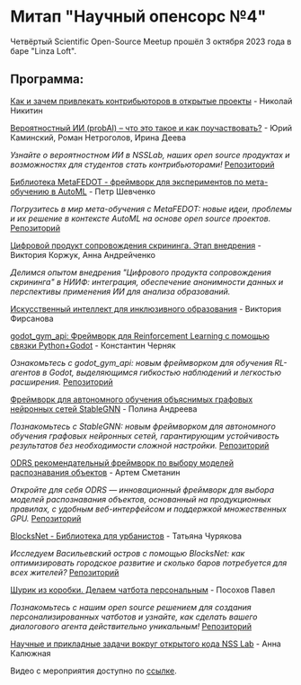 # Митап "Научный опенсорс №4"

Четвёртый Scientific Open-Source Meetup прошёл 3 октября 2023 года в баре "Linza Loft".

## Программа:

[Как и зачем привлекать контрибьюторов в открытые проекты](./OS_Nikitin_Intro.pdf) - Николай Никитин  

[Вероятностный ИИ (probAI) – что это такое и как поучаствовать?](./OS_Deeva_probAI.pdf) - Юрий Каминский, Роман Нетроголов, Ирина Деева 

_Узнайте о вероятностном ИИ в NSSLab, наших open source продуктах и возможностях для студентов стать контрибьюторами!_
[Репозиторий](https://github.com/aimclub/BAMT)

[Библиотека MetaFEDOT - фреймворк для экспериментов по мета-обучению в AutoML](./OS_Shevchenko_GAMLET.pdf) - Петр Шевченко 

_Погрузитесь в мир мета-обучения с MetaFEDOT: новые идеи, проблемы и их решение в контексте AutoML на основе open source проектов._
[Репозиторий](https://github.com/ITMO-NSS-team/MetaFEDOT)

[Цифровой продукт сопровождения скрининга. Этап внедрения](./OS_Korzhuk_Screening.pdf) - Виктория Коржук, Анна Андрейченко 

_Делимся опытом внедрения "Цифрового продукта сопровождения скрининга" в НИИФ: интеграция, обеспечение анонимности данных и перспективы применения ИИ для анализа образований._

[Искусственный интеллект для инклюзивного образования](./OS_Firsanova_Inclusive.pdf) - Виктория Фирсанова

[godot_gym_api: Фреймворк для Reinforcement Learning с помощью связки Python+Godot](./OS_Chernyak_GodotGymAPI.pdf) - Константин Черняк 

_Ознакомьтесь с godot_gym_api: новым фреймворком для обучения RL-агентов в Godot, выделяющимся гибкостью наблюдений и легкостью расширения._
[Репозиторий](https://github.com/ChernyakKonstantin/godot_gym_api)

[Фреймворк для автономного обучения объяснимых графовых нейронных сетей StableGNN](./OS_Andreeva_StableGNN.pdf) - Полина  Андреева 

_Познакомьтесь с StableGNN: новым фреймворком для автономного обучения графовых нейронных сетей, гарантирующим устойчивость результатов без необходимости сложной настройки._
[Репозиторий](https://github.com/aimclub/StableGNN)

[ODRS рекомендательный фреймворк по выбору моделей распознавания объектов](./OS_Smetanin_ODRS.pdf) - Артем Сметанин 

_Откройте для себя ODRS — инновационный фреймворк для выбора моделей распознавания объектов, основанный на продукционных правилах, с удобным веб-интерфейсом и поддержкой множественных GPU._ 
[Репозиторий](https://github.com/saaresearch/ODRS)

[BlocksNet - Библиотека для урбанистов](./OS_Smetanin_ODRS.pdf) - Татьяна Чурякова 

_Исследуем Васильевский остров с помощью BlocksNet: как оптимизировать городское развитие и сколько баров потребуется для всех жителей?_ 
[Репозиторий](https://github.com/iduprojects/masterplanning)

[Шурик из коробки. Делаем чатбота персональным](./OS_Posokhov_Persona.pdf) - Посохов Павел 

_Познакомьтесь с нашим open source решением для создания персонализированных чатботов и узнайте, как сделать вашего диалогового агента действительно уникальным!_ 
[Репозиторий](https://gitlab.com/Iolly/rupersonaagent)

[Научные и прикладные задачи вокруг открытого кода NSS Lab](./OS_Kalyuzhnaya_NSSLab.pdf) - Анна Калюжная

Видео с мероприятия доступно по [ссылке](https://www.youtube.com/watch?v=8EbQ8RslGWw).